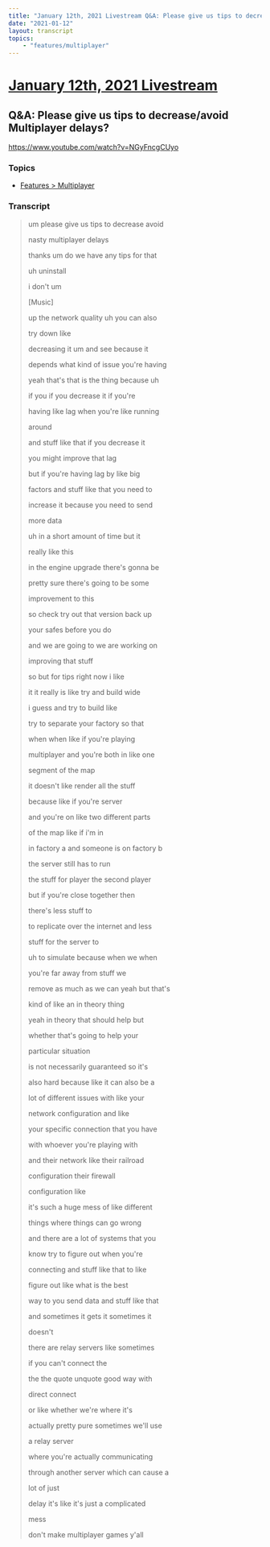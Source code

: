 ```yaml
---
title: "January 12th, 2021 Livestream Q&A: Please give us tips to decrease/avoid Multiplayer delays?"
date: "2021-01-12"
layout: transcript
topics:
    - "features/multiplayer"
---
```

# [January 12th, 2021 Livestream](../2021-01-12.md)
## Q&A: Please give us tips to decrease/avoid Multiplayer delays?
https://www.youtube.com/watch?v=NGyFncgCUyo

### Topics
* [Features > Multiplayer](../topics/features/multiplayer.md)

### Transcript

> um please give us tips to decrease avoid
>
> nasty multiplayer delays
>
> thanks um do we have any tips for that
>
> uh uninstall
>
> i don't um
>
> [Music]
>
> up the network quality uh you can also
>
> try down like
>
> decreasing it um and see because it
>
> depends what kind of issue you're having
>
> yeah that's that is the thing because uh
>
> if you if you decrease it if you're
>
> having like lag when you're like running
>
> around
>
> and stuff like that if you decrease it
>
> you might improve that lag
>
> but if you're having lag by like big
>
> factors and stuff like that you need to
>
> increase it because you need to send
>
> more data
>
> uh in a short amount of time but it
>
> really like this
>
> in the engine upgrade there's gonna be
>
> pretty sure there's going to be some
>
> improvement to this
>
> so check try out that version back up
>
> your safes before you do
>
> and we are going to we are working on
>
> improving that stuff
>
> so but for tips right now i like
>
> it it really is like try and build wide
>
> i guess and try to build like
>
> try to separate your factory so that
>
> when when like if you're playing
>
> multiplayer and you're both in like one
>
> segment of the map
>
> it doesn't like render all the stuff
>
> because like if you're server
>
> and you're on like two different parts
>
> of the map like if i'm in
>
> in factory a and someone is on factory b
>
> the server still has to run
>
> the stuff for player the second player
>
> but if you're close together then
>
> there's less stuff to
>
> to replicate over the internet and less
>
> stuff for the server to
>
> uh to simulate because when we when
>
> you're far away from stuff we
>
> remove as much as we can yeah but that's
>
> kind of like an in theory thing
>
> yeah in theory that should help but
>
> whether that's going to help your
>
> particular situation
>
> is not necessarily guaranteed so it's
>
> also hard because like it can also be a
>
> lot of different issues with like your
>
> network configuration and like
>
> your specific connection that you have
>
> with whoever you're playing with
>
> and their network like their railroad
>
> configuration their firewall
>
> configuration like
>
> it's such a huge mess of like different
>
> things where things can go wrong
>
> and there are a lot of systems that you
>
> know try to figure out when you're
>
> connecting and stuff like that to like
>
> figure out like what is the best
>
> way to you send data and stuff like that
>
> and sometimes it gets it sometimes it
>
> doesn't
>
> there are relay servers like sometimes
>
> if you can't connect the
>
> the the quote unquote good way with
>
> direct connect
>
> or like whether we're where it's
>
> actually pretty pure sometimes we'll use
>
> a relay server
>
> where you're actually communicating
>
> through another server which can cause a
>
> lot of just
>
> delay it's like it's just a complicated
>
>  mess
>
> don't make multiplayer games y'all
